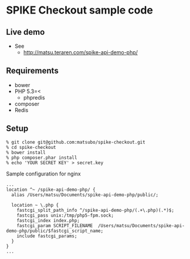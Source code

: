 SPIKE Checkout sample code
==============================


Live demo
------------------

- See
  - http://matsu.teraren.com/spike-api-demo-php/

Requirements
------------------
- bower
- PHP 5.3=<
  - phpredis
- composer
- Redis


Setup
-------------------

```
% git clone git@github.com:matsubo/spike-checkout.git
% cd spike-checkout
% bower install
% php composer.phar install
% echo 'YOUR SECRET KEY' > secret.key
```

Sample configuration for nginx

```
...
location ^~ /spike-api-demo-php/ {
  alias /Users/matsu/Documents/spike-api-demo-php/public/;

  location ~ \.php {
    fastcgi_split_path_info ^/spike-api-demo-php/(.+\.php)(.*)$;
    fastcgi_pass unix:/tmp/php5-fpm.sock;
    fastcgi_index index.php;
    fastcgi_param SCRIPT_FILENAME  /Users/matsu/Documents/spike-api-demo-php/public/$fastcgi_script_name;
    include fastcgi_params;
  }
}
...
```



